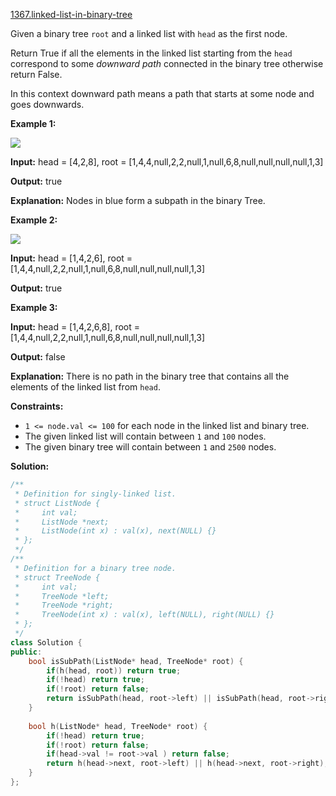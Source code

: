 [1367.linked-list-in-binary-tree](https://leetcode.com/problems/linked-list-in-binary-tree/)  

Given a binary tree `root` and a linked list with `head` as the first node. 

Return True if all the elements in the linked list starting from the `head` correspond to some _downward path_ connected in the binary tree otherwise return False.

In this context downward path means a path that starts at some node and goes downwards.

**Example 1:**

**![](https://assets.leetcode.com/uploads/2020/02/12/sample_1_1720.png)**

  
**Input:** head = \[4,2,8\], root = \[1,4,4,null,2,2,null,1,null,6,8,null,null,null,null,1,3\]
  
**Output:** true
  
**Explanation:** Nodes in blue form a subpath in the binary Tree.  
  

**Example 2:**

**![](https://assets.leetcode.com/uploads/2020/02/12/sample_2_1720.png)**

  
**Input:** head = \[1,4,2,6\], root = \[1,4,4,null,2,2,null,1,null,6,8,null,null,null,null,1,3\]
  
**Output:** true
  

**Example 3:**

  
**Input:** head = \[1,4,2,6,8\], root = \[1,4,4,null,2,2,null,1,null,6,8,null,null,null,null,1,3\]
  
**Output:** false
  
**Explanation:** There is no path in the binary tree that contains all the elements of the linked list from `head`.
  

**Constraints:**

*   `1 <= node.val <= 100` for each node in the linked list and binary tree.
*   The given linked list will contain between `1` and `100` nodes.
*   The given binary tree will contain between `1` and `2500` nodes.  



**Solution:**  

```cpp
/**
 * Definition for singly-linked list.
 * struct ListNode {
 *     int val;
 *     ListNode *next;
 *     ListNode(int x) : val(x), next(NULL) {}
 * };
 */
/**
 * Definition for a binary tree node.
 * struct TreeNode {
 *     int val;
 *     TreeNode *left;
 *     TreeNode *right;
 *     TreeNode(int x) : val(x), left(NULL), right(NULL) {}
 * };
 */
class Solution {
public:
    bool isSubPath(ListNode* head, TreeNode* root) {
        if(h(head, root)) return true;
        if(!head) return true;
        if(!root) return false;
        return isSubPath(head, root->left) || isSubPath(head, root->right);
    }
    
    bool h(ListNode* head, TreeNode* root) {
        if(!head) return true;
        if(!root) return false;
        if(head->val != root->val ) return false;
        return h(head->next, root->left) || h(head->next, root->right);
    }
};
```
      